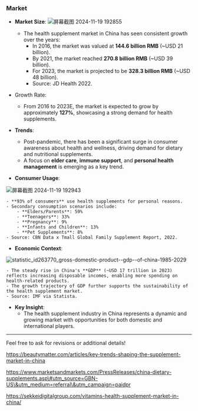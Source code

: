 ### **Market**

- **Market Size**:
  ![屏幕截图 2024-11-19 192855](https://github.com/user-attachments/assets/bfbf0805-0c84-4b3e-8ae0-ce76ab1236a2)

    - The health supplement market in China has seen consistent growth over the years:
        - In 2016, the market was valued at **144.6 billion RMB** (~USD 21 billion).
        - By 2021, the market reached **270.8 billion RMB** (~USD 39 billion).
        - For 2023, the market is projected to be **328.3 billion RMB** (~USD 48 billion).
        - Source: JD Health 2022.
- Growth Rate:
    - From 2016 to 2023E, the market is expected to grow by approximately **127%**, showcasing a strong demand for health supplements.
- **Trends**:
    - Post-pandemic, there has been a significant surge in consumer awareness about health and wellness, driving demand for dietary and nutritional supplements.
    - A focus on **elder care**, **immune support**, and **personal health management** is emerging as a key trend.
- **Consumer Usage**:


![屏幕截图 2024-11-19 192943](https://github.com/user-attachments/assets/77fe98ac-9da5-4202-96b2-e2766e2c5716)

    - **93% of consumers** use health supplements for personal reasons.
    - Secondary consumption scenarios include:
        - **Elders/Parents**: 59%
        - **Teenagers**: 33%
        - **Pregnancy**: 9%
        - **Infants and Children**: 13%
        - **Pet Supplements**: 8%
    - Source: CBN Data x Tmall Global Family Supplement Report, 2022.
- **Economic Context**:

![statistic_id263770_gross-domestic-product--gdp--of-china-1985-2029](https://github.com/user-attachments/assets/59a49b42-fb7e-4c0d-bb13-ea51f4fb6ec9)

    - The steady rise in China's **GDP** (~USD 17 trillion in 2023) reflects increasing disposable incomes, enabling more spending on health-related products.
    - The growth trajectory of GDP further supports the sustainability of the health supplement market.
    - Source: IMF via Statista.
- **Key Insight**:
    - The health supplement industry in China represents a dynamic and growing market with opportunities for both domestic and international players.

---

Feel free to ask for revisions or additional details!

https://beautymatter.com/articles/key-trends-shaping-the-supplement-market-in-china

https://www.marketsandmarkets.com/PressReleases/china-dietary-supplements.asp\#utm_source=GBN-US\&utm_medium=referral\&utm_campaign=paidpr

https://sekkeidigitalgroup.com/vitamins-health-supplement-market-in-china/
